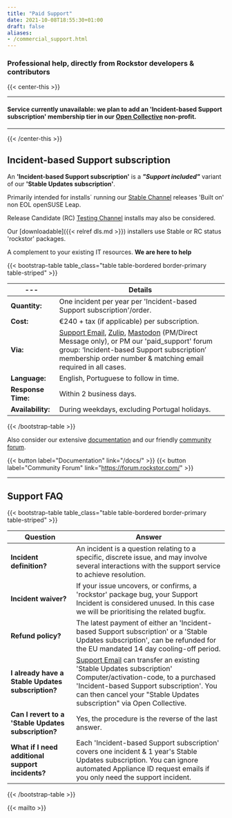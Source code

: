 ```yaml
---
title: "Paid Support"
date: 2021-10-08T18:55:30+01:00
draft: false
aliases:
- /commercial_support.html
---
```

### **Professional help, directly from Rockstor developers & contributors**
{{< center-this >}}

---
#### **Service currently unavailable: we plan to add an 'Incident-based Support subscription' membership tier in our [Open Collective](https://opencollective.com/the-rockstor-project) non-profit.**
---

{{< /center-this >}}

## Incident-based Support subscription

An **'Incident-based Support subscription'** is a ***"Support included"*** variant of our **'Stable Updates subscription'**.

Primarily intended for installs´ running our [Stable Channel](https://rockstor.com/docs/update-channels/update_channels.html#stable-channel) releases 'Built on' non EOL openSUSE Leap.

Release Candidate (RC) [Testing Channel](https://rockstor.com/docs/update-channels/update_channels.html#testing-channel) installs may also be considered.

Our [downloadable]({{< relref dls.md >}}) installers use Stable or RC status 'rockstor' packages.

A complement to your existing IT resources. **We are here to help**

{{< bootstrap-table table_class="table table-bordered border-primary table-striped" >}}

--- | Details
--- | ---
**Quantity:** | One incident per year per 'Incident-based Support subscription'/order.
**Cost:** | €240 + tax (if applicable) per subscription.
**Via:** | [Support Email](mailto:support@rockstor.com), [Zulip](https://rockstor.zulipchat.com), [Mastodon](https://mastodon.world/@TheRockstorProject) (PM/Direct Message only), or PM our 'paid_support' forum group: ‘Incident-based Support subscription’ membership order number & matching email required in all cases. 
**Language:** | English, Portuguese to follow in time.
**Response Time:** | Within 2 business days.
**Availability:** | During weekdays, excluding Portugal holidays.

{{< /bootstrap-table >}}


Also consider our extensive [documentation](/docs/) and our friendly [community forum](https://forum.rockstor.com/).

{{< button label="Documentation" link="/docs/" >}}
{{< button label="Community Forum" link="https://forum.rockstor.com/" >}}

---

## Support FAQ
{{< bootstrap-table table_class="table table-bordered border-primary table-striped" >}}

Question | Answer
--- | ---
**Incident definition?** | An incident is a question relating to a specific, discrete issue, and may involve several interactions with the support service to achieve resolution.
**Incident waiver?** | If your issue uncovers, or confirms, a 'rockstor' package bug, your Support Incident is considered unused. In this case we will be prioritising the related bugfix.
**Refund policy?** | The latest payment of either an 'Incident-based Support subscription' or a 'Stable Updates subscription', can be refunded for the EU mandated 14 day cooling-off period.
**I already have a Stable Updates subscription?** | [Support Email](mailto:support@rockstor.com) can transfer an existing 'Stable Updates subscription' Computer/activation-code, to a purchased 'Incident-based Support subscription'. You can then cancel your "Stable Updates subscription" via Open Collective.
**Can I revert to a 'Stable Updates subscription?** | Yes, the procedure is the reverse of the last answer.
**What if I need additional support incidents?** | Each 'Incident-based Support subscription' covers one incident & 1 year's Stable Updates subscription. You can ignore automated Appliance ID request emails if you only need the support incident.

{{< /bootstrap-table >}}

{{< mailto >}}